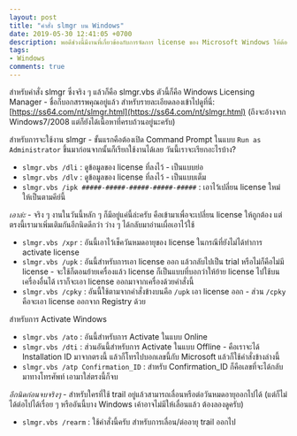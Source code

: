 ```yaml
---
layout: post
title: "คำสั่ง slmgr บน Windows"
date: 2019-05-30 12:41:05 +0700
description: พอดีช่วงนี้มีงานที่เกี่ยวข้องกับการจัดการ license ของ Microsoft Windows ให้ต้องจัดการ ก็ว่าได้จังหวะพอดีที่จะเขียนเรื่องใหม่ งั้นเอาเป็นคำสั่ง slmgr ล่ะกัน มาดูว่าจะทำอะไรได้บ้างด้วยคำสั่งนี้ครับ
tags:
- Windows
comments: true
---
```

สำหรับคำสั่ง slmgr ซึ่งจริง ๆ แล้วก็คือ slmgr.vbs ตัวนี้ก็คือ Windows Licensing Manager - ชื่อก็บอกสรรพคุณอยู่แล้ว สำหรับรายละเอียดลองเข้าไปดูที่นี่: [https://ss64.com/nt/slmgr.html](https://ss64.com/nt/slmgr.html) (ถึงจะอ้างจาก Windows7/2008 แต่ก็ยังได้เนื้อหาที่ครบถ้วนอยู่นะครับ)

สำหรับการจะใช้งาน slmgr - ขั้นแรกคือต้องเปิด Command Prompt ในแบบ `Run as Administrator` ขึ้นมาก่อนจากนั้นก็เรียกใช้งานได้เลย วันนี้เราจะเรียกอะไรบ้าง?

- `slmgr.vbs /dli` : ดูข้อมูลของ license ที่ลงไว้ - เป็นแบบย่อ
- `slmgr.vbs /dlv` : ดูข้อมูลของ license ที่ลงไว้ - เป็นแบบเต็ม
- `slmgr.vbs /ipk #####-#####-#####-#####-#####` : เอาไว้เปลี่ยน license ใหม่ให้เป็นตามคีย์นี้

*เอาล่ะ* - จริง ๆ งานในวันนี้หลัก ๆ ก็มีอยู่แค่นี้ล่ะครับ คือเข้ามาเพื่อจะเปลี่ยน license ให้ถูกต้อง แต่ตรงนี้เรามาเพิ่มเติมกันอีกนิดดีกว่า ว่าง ๆ ได้กลับมาอ่านเผื่อเอาไว้ใช้

- `slmgr.vbs /xpr` : อันนี้เอาไว้เช็ควันหมดอายุของ license ในกรณีที่ยังไม่ได้ทำการ activate license
- `slmgr.vbs /upk` : อันนี้สำหรับการเอา license ออก แล้วกลับไปเป็น trial หรือไม่ก็คือไม่มี license - จะใช้ก็ตอนย้ายเครื่องแล้ว license ก็เป็นแบบที่บอกว่าให้ย้าย license ไปใช้บนเครื่องอื่นได้ เราก็จะเอา license ออกมาจากเครื่องด้วยคำสั่งนี้
- `slmgr.vbs /cpky` : อันนี้ใช้ตามจากคำสั่งข้างบนคือ `/upk` เอา license ออก - ส่วน `/cpky` คือจะเอา license ออกจาก Registry ด้วย

สำหรับการ Activate Windows

- `slmgr.vbs /ato` : อันนี้สำหรับการ Activate ในแบบ Online
- `slmgr.vbs /dti` : ส่วนอันนี้สำหรับการ Activate ในแบบ Offline - คือเราจะได้ Installation ID มาจากตรงนี้ แล้วก็โทรไปบอกเลขนี้กับ Microsoft แล้วก็ใช้คำสั่งข้างล่างนี้
- `slmgr.vbs /atp Confirmation_ID` : สำหรับ Confirmation_ID ก็คือเลขที่จะได้กลับมาทางโทรศัพท์ เอามาใส่ตรงนี้ก็จบ

*อีกนิดก่อนจบจริงๆ* - สำหรับใครที่ใช้ trail อยู่แล้วสามารถเลื่อนหรือต่อวันหมดอายุออกไปได้ (แต่ก็ไม่ได้ต่อไปได้เรื่อย ๆ หรืออันนี้บาง Windows เค้าอาจไม่มีให้เลื่อนแล้ว ต้องลองดูครับ)

- `slmgr.vbs /rearm` : ใช้คำสั่งนี้ครับ สำหรับการเลื่อน/ต่ออายุ trail ออกไป
